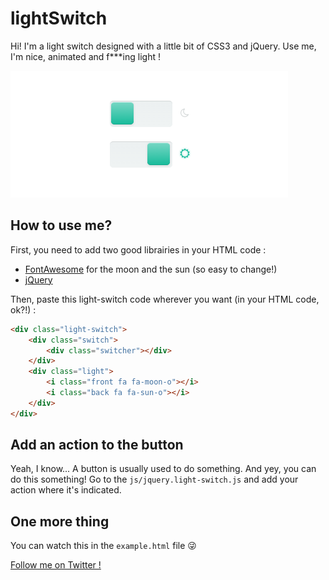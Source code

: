lightSwitch
===========

Hi! I'm a light switch designed with a little bit of CSS3 and jQuery. Use me, I'm nice, animated and f***ing light !

![Example of lightSwitch ](example.png)

## How to use me?

First, you need to add two good librairies in your HTML code : 
* [FontAwesome](http://fortawesome.github.io/Font-Awesome/icons/) for the moon and the sun (so easy to change!)
* [jQuery](http://jquery.com/)

Then, paste this light-switch code wherever you want (in your HTML code, ok?!) :

````html
<div class="light-switch">
    <div class="switch">
        <div class="switcher"></div>
    </div>
    <div class="light">
        <i class="front fa fa-moon-o"></i>
        <i class="back fa fa-sun-o"></i>
    </div>
</div>
````

## Add an action to the button

Yeah, I know... A button is usually used to do something. And yey, you can do this something! Go to the `js/jquery.light-switch.js` and add your action where it's indicated.

## One more thing

You can watch this in the `example.html` file :stuck_out_tongue_winking_eye:

[Follow me on Twitter !](https://twitter.com/sebg)